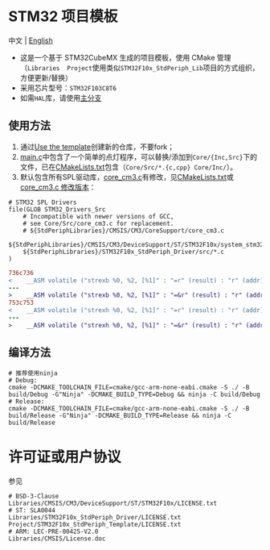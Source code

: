 # STM32 项目模板
中文 | [English](doc/README_en.md)

- 这是一个基于 STM32CubeMX 生成的项目模板，使用 CMake 管理（`Libraries  Project`使用类似`STM32F10x_StdPeriph_Lib`项目的方式组织，方便更新/替换）  
- 采用芯片型号：`STM32F103C8T6`  
- 如需`HAL`库，请使用[主分支](https://github.com/5kind/STM32ProjectTemplate)  


## 使用方法

1. 通过[Use the template](https://github.com/new?template_name=STM32ProjectTemplate&template_owner=5kind)创建新的仓库，不要fork；  
2. [main.c](Core/Src/main.c)中包含了一个简单的点灯程序，可以替换/添加到`Core/{Inc,Src}`下的文件，已在[CMakeLists.txt](cmake/stm32cubemx/CMakeLists.txt)包含（`Core/Src/*.{c,cpp} Core/Inc/`）。  
3. 默认包含所有SPL驱动库，[core_cm3.c](Libraries/CMSIS/CM3/CoreSupport/core_cm3.c)有修改，见[CMakeLists.txt](cmake/stm32cubemx/CMakeLists.txt)或[core_cm3.c 修改版本](Core/Src/core_cm3.c)：
```
# STM32 SPL Drivers
file(GLOB STM32_Drivers_Src
    # Incompatible with newer versions of GCC, 
    # see Core/Src/core_cm3.c for replacement.
    # ${StdPeriphLibraries}/CMSIS/CM3/CoreSupport/core_cm3.c
    ${StdPeriphLibraries}/CMSIS/CM3/DeviceSupport/ST/STM32F10x/system_stm32f10x.c
    ${StdPeriphLibraries}/STM32F10x_StdPeriph_Driver/src/*.c
)
```
```diff Libraries/CMSIS/CM3/CoreSupport/core_cm3.c Core/Src/core_cm3.c 
736c736
<    __ASM volatile ("strexb %0, %2, [%1]" : "=r" (result) : "r" (addr), "r" (value) );
---
>    __ASM volatile ("strexb %0, %2, [%1]" : "=&r" (result) : "r" (addr), "r" (value) );
753c753
<    __ASM volatile ("strexh %0, %2, [%1]" : "=r" (result) : "r" (addr), "r" (value) );
---
>    __ASM volatile ("strexh %0, %2, [%1]" : "=&r" (result) : "r" (addr), "r" (value) );
```


## 编译方法

```
# 推荐使用ninja
# Debug:
cmake -DCMAKE_TOOLCHAIN_FILE=cmake/gcc-arm-none-eabi.cmake -S ./ -B build/Debug -G"Ninja" -DCMAKE_BUILD_TYPE=Debug && ninja -C build/Debug
# Release:
cmake -DCMAKE_TOOLCHAIN_FILE=cmake/gcc-arm-none-eabi.cmake -S ./ -B build/Release -G"Ninja" -DCMAKE_BUILD_TYPE=Release && ninja -C build/Release
```

# 许可证或用户协议
参见
```
# BSD-3-Clause
Libraries/CMSIS/CM3/DeviceSupport/ST/STM32F10x/LICENSE.txt
# ST: SLA0044
Libraries/STM32F10x_StdPeriph_Driver/LICENSE.txt
Project/STM32F10x_StdPeriph_Template/LICENSE.txt
# ARM: LEC-PRE-00425-V2.0
Libraries/CMSIS/License.doc
```
